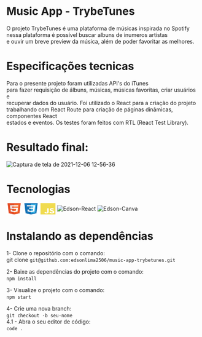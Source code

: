 # Music App - TrybeTunes

<p>O projeto TrybeTunes é uma plataforma de músicas inspirada no Spotify <br>
    nessa plataforma é possível buscar albuns de inumeros artistas <br>
    e ouvir um breve preview da música, além de poder favoritar as melhores.
</p>
  
# Especificações tecnicas

Para o presente projeto foram utilizadas API's do iTunes <br>
para fazer requisição de álbuns, músicas, músicas favoritas, criar usuários e<br>
recuperar dados do usuário. Foi utilizado o React para a criação do projeto <br>
trabalhando com React Route para criação de páginas dinâmicas, componentes React <br>
estados e eventos. Os testes foram feitos com RTL (React Test Library).

# Resultado final:

![Captura de tela de 2021-12-06 12-56-36](https://user-images.githubusercontent.com/81549048/144879060-f752bc44-c32c-426c-8537-6eb1d2eccc66.png)

# Tecnologias

 
<div>
  <img align="center" alt="Edson-HTML" height="30" width="40" src="https://raw.githubusercontent.com/devicons/devicon/master/icons/html5/html5-original.svg">
  <img align="center" alt="Edson-CSS" height="30" width="40" src="https://raw.githubusercontent.com/devicons/devicon/master/icons/css3/css3-original.svg">
  <img align="center" alt="Edson-Js" height="30" width="40" src="https://raw.githubusercontent.com/devicons/devicon/master/icons/javascript/javascript-plain.svg">
  <img align="center" alt="Edson-React" height="30" width="40"src="https://cdn.jsdelivr.net/gh/devicons/devicon/icons/react/react-original.svg" />
  <img align="center" alt="Edson-Canva" height="30" width="40" src="https://cdn.jsdelivr.net/gh/devicons/devicon/icons/canva/canva-original.svg" />
</div>

# Instalando as dependências

1- Clone o repositório com o comando: <br>
git clone `git@github.com:edsonlima2506/music-app-trybetunes.git`

2- Baixe as dependências do projeto com o comando: <br>
`npm install`

3- Visualize o projeto com o comando: <br>
`npm start`

4- Crie uma nova branch: <br>
`git checkout -b seu-nome` <br>
  4.1 - Abra o seu editor de código: <br>
    `code .`

